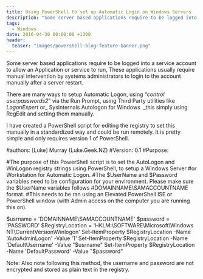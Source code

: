 ```yaml
---
title: Using PowerShell to set up Automatic Login on Windows Servers
description: "Some server based applications require to be logged into a service account to allow an Application or service to run, These applications usually require..."
tags:
  - Windows
date: 2016-04-30 00:00:00 +1300
header:
  teaser: "images/powershell-blog-feature-banner.png"
---
```

Some server based applications require to be logged into a service account to allow an Application or service to run, These applications usually require manual intervention by systems administrators to login to the account manually after a server restart.

There are many ways to setup Automatic Logon, using _&#8220;control userpasswords2_&#8221; via the Run Prompt, using Third Party utilities like _LogonExpert_ or_ Sysinternals Autologon for Windows  _this simply using RegEdit and setting them manually.

I have created a PowerShell script for editing the registry to set this manually in a standardized way and could be run remotely. It is pretty simple and only requires version 1 of PowerShell.

#authors: [Luke] Murray (Luke.Geek.NZ)
#Version: 0.1
#Purpose:

#The purpose of this PowerShell script is to set the AutoLogon and WinLogon registry strings using PowerShell, to setup a Windows Server #or Workstation for Automatic Logon.
#The $UserName and $Password variables need to be configuration for your environment. Please make sure the $UserName variables follows #DOMAINNAME\SAMACCOUNTNAME format.
#This needs to be ran using an Elevated PowerShell ISE or PowerShell window (with Admin access on the computer you are running this on).

$usrname = 'DOMAINNAME\SAMACCOUNTNAME'
$password = 'PASSWORD'
$RegistryLocation = 'HKLM:\SOFTWARE\Microsoft\Windows NT\CurrentVersion\Winlogon'
Set-ItemProperty $RegistryLocation -Name 'AutoAdminLogon' -Value '1'
Set-ItemProperty $RegistryLocation -Name 'DefaultUsername' -Value "$usrname"
Set-ItemProperty $RegistryLocation -Name 'DefaultPassword' -Value "$password"


Note: Also note following this method, the username and password are not encrypted and stored as plain text in the registry.

